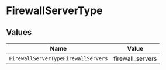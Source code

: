 # FirewallServerType


## Values

| Name                                | Value                               |
| ----------------------------------- | ----------------------------------- |
| `FirewallServerTypeFirewallServers` | firewall_servers                    |